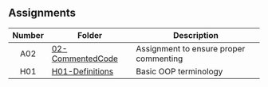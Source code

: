 ## Assignments

| Number | Folder | Description |
| :----: | ------ | ----------- |
|    A02    |    [02-CommentedCode](https://github.com/JoshCAtl/2143-OOP-Cupp/tree/master/Assignments/02-CommentedCode)    |      Assignment to ensure proper commenting       |
|    H01     |   [H01-Definitions](https://github.com/JoshCAtl/2143-OOP-Cupp/blob/master/Assignments/H01/README.md)   |      Basic OOP terminology      |


